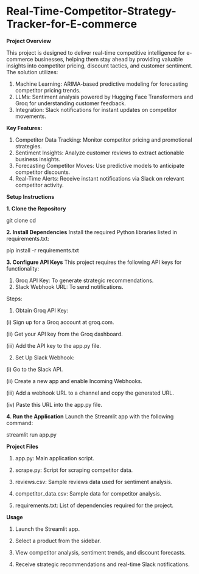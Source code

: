 # Real-Time-Competitor-Strategy-Tracker-for-E-commerce

**Project Overview** 


This project is designed to deliver real-time competitive intelligence for e-commerce businesses, helping them stay ahead by providing valuable insights into competitor pricing, discount tactics, and customer sentiment. The solution utilizes:

1. Machine Learning: ARIMA-based predictive modeling for forecasting competitor pricing trends.
2. LLMs: Sentiment analysis powered by Hugging Face Transformers and Groq for understanding customer feedback.
3. Integration: Slack notifications for instant updates on competitor movements.

**Key Features:**

1. Competitor Data Tracking: Monitor competitor pricing and promotional strategies.
2. Sentiment Insights: Analyze customer reviews to extract actionable business insights.
3. Forecasting Competitor Moves: Use predictive models to anticipate competitor discounts.
4. Real-Time Alerts: Receive instant notifications via Slack on relevant competitor activity.

**Setup Instructions**

**1. Clone the Repository**

git clone <repository-url>
cd <repository-directory>

**2. Install Dependencies**
Install the required Python libraries listed in requirements.txt:

pip install -r requirements.txt

**3. Configure API Keys**
This project requires the following API keys for functionality:

1. Groq API Key: To generate strategic recommendations.
2. Slack Webhook URL: To send notifications.

Steps:

1. Obtain Groq API Key:

(i) Sign up for a Groq account at groq.com.

(ii) Get your API key from the Groq dashboard.

(iii) Add the API key to the app.py file.

2. Set Up Slack Webhook:

(i) Go to the Slack API.

(ii) Create a new app and enable Incoming Webhooks.

(iii) Add a webhook URL to a channel and copy the generated URL.

(iv) Paste this URL into the app.py file.


**4. Run the Application**
Launch the Streamlit app with the following command:

streamlit run app.py

**Project Files**
1. app.py: Main application script.
   
2. scrape.py: Script for scraping competitor data.
  
3. reviews.csv: Sample reviews data used for sentiment analysis.
  
4. competitor_data.csv: Sample data for competitor analysis.
  
5. requirements.txt: List of dependencies required for the project.

**Usage**
1. Launch the Streamlit app.
 
2. Select a product from the sidebar.
  
3. View competitor analysis, sentiment trends, and discount forecasts.
 
4. Receive strategic recommendations and real-time Slack notifications.

